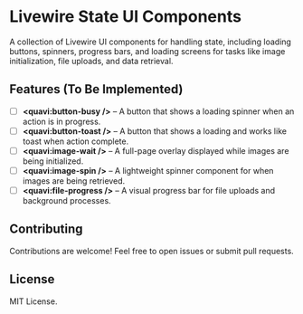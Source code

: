 # Livewire State UI Components

A collection of Livewire UI components for handling state, including loading buttons, spinners, progress bars, and loading screens for tasks like image initialization, file uploads, and data retrieval.

## Features (To Be Implemented)

-   [ ] **<quavi:button-busy />** – A button that shows a loading spinner when an action is in progress.
-   [ ] **<quavi:button-toast />** – A button that shows a loading and works like toast when action complete.
-   [ ] **<quavi:image-wait />** – A full-page overlay displayed while images are being initialized.
-   [ ] **<quavi:image-spin />** – A lightweight spinner component for when images are being retrieved.
-   [ ] **<quavi:file-progress />** – A visual progress bar for file uploads and background processes.

## Contributing

Contributions are welcome! Feel free to open issues or submit pull requests.

## License

MIT License.
